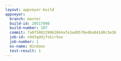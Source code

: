 ```yaml
---
layout: appveyor-build
appveyor:
  branch: master
  build-id: 20517098
  build-number: 107
  commit: 7a07580229062664afe3ad0570ed6a841d8c3e36
  job-id: n943qddjfskir5ou
  job-number: 1
  os-name: Windows
  test-result: 1
---
```

